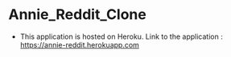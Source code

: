 # Annie_Reddit_Clone

- This application is hosted on Heroku. Link to the application : https://annie-reddit.herokuapp.com

